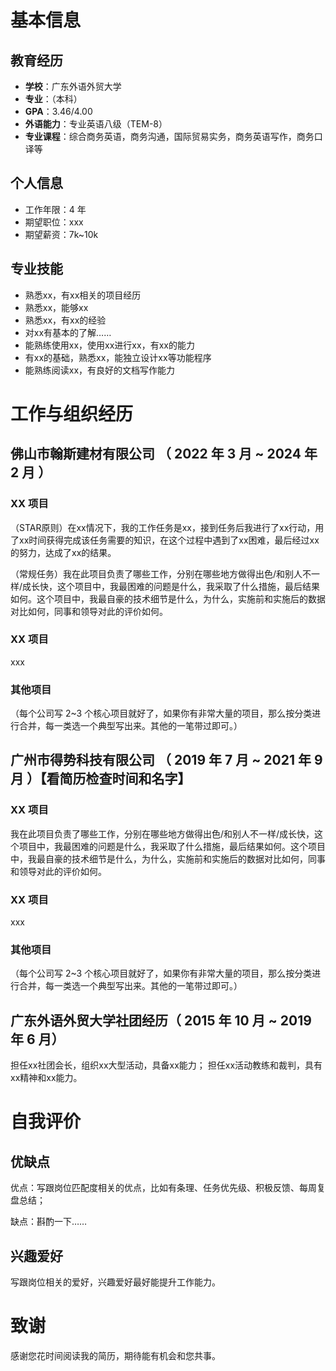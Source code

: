 # 基本信息

## 教育经历

- **学校**：广东外语外贸大学
- **专业**：（本科）
- **GPA**：3.46/4.00
- **外语能力**：专业英语八级（TEM-8）
- **专业课程**：综合商务英语，商务沟通，国际贸易实务，商务英语写作，商务口译等

## 个人信息

- 工作年限：4 年
- 期望职位：xxx
- 期望薪资：7k~10k

## 专业技能

- 熟悉xx，有xx相关的项目经历
- 熟悉xx，能够xx
- 熟悉xx，有xx的经验
- 对xx有基本的了解……
- 能熟练使用xx，使用xx进行xx，有xx的能力
- 有xx的基础，熟悉xx，能独立设计xx等功能程序
- 能熟练阅读xx，有良好的文档写作能力

# 工作与组织经历

## 佛山市翰斯建材有限公司 （ 2022 年 3 月 ~ 2024 年 2 月 ）

### XX 项目

（STAR原则）在xx情况下，我的工作任务是xx，接到任务后我进行了xx行动，用了xx时间获得完成该任务需要的知识，在这个过程中遇到了xx困难，最后经过xx的努力，达成了xx的结果。

（常规任务）我在此项目负责了哪些工作，分别在哪些地方做得出色/和别人不一样/成长快，这个项目中，我最困难的问题是什么，我采取了什么措施，最后结果如何。这个项目中，我最自豪的技术细节是什么，为什么，实施前和实施后的数据对比如何，同事和领导对此的评价如何。

### XX 项目

xxx

### 其他项目

（每个公司写 2~3 个核心项目就好了，如果你有非常大量的项目，那么按分类进行合并，每一类选一个典型写出来。其他的一笔带过即可。）

## 广州市得势科技有限公司 （ 2019 年 7 月 ~ 2021 年 9 月 ）【看简历检查时间和名字】

### XX 项目

我在此项目负责了哪些工作，分别在哪些地方做得出色/和别人不一样/成长快，这个项目中，我最困难的问题是什么，我采取了什么措施，最后结果如何。这个项目中，我最自豪的技术细节是什么，为什么，实施前和实施后的数据对比如何，同事和领导对此的评价如何。

### XX 项目

xxx

### 其他项目

（每个公司写 2~3 个核心项目就好了，如果你有非常大量的项目，那么按分类进行合并，每一类选一个典型写出来。其他的一笔带过即可。）

## 广东外语外贸大学社团经历（ 2015 年 10 月 ~ 2019 年 6 月）

担任xx社团会长，组织xx大型活动，具备xx能力；
担任xx活动教练和裁判，具有xx精神和xx能力。

# 自我评价

## 优缺点

优点：写跟岗位匹配度相关的优点，比如有条理、任务优先级、积极反馈、每周复盘总结；

缺点：斟酌一下……

## 兴趣爱好

写跟岗位相关的爱好，兴趣爱好最好能提升工作能力。

# 致谢

感谢您花时间阅读我的简历，期待能有机会和您共事。
